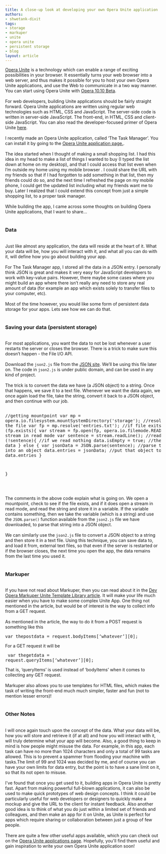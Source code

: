 ```yaml
---
title: A close-up look at developing your own Opera Unite application
authors:
- shwetank-dixit
tags:
- storage
- markuper
- unite
- opera unite
- persistent storage
- blog
layout: article
---
```

<a href="http://unite.opera.com" target="_blank">Opera Unite</a> is a technology which can enable a range of exciting possibilities in your browser. It essentially turns your web browser into a web server, and thus makes it possible for you to host your own Opera Unite applications, and use the Web to communicate in a two way manner. You can start using Opera Unite with <a href="http://www.opera.com/browser/next/" target="_blank">Opera 10.10 Beta</a>.<br/><br/>For web developers, building Unite applications should be fairly straight forward. Opera Unite applications are written using regular web technologies such as HTML, CSS and JavaScript. The server-side code is written in server-side JavaScript. The front-end, in HTML, CSS and client-side JavaScript. You can also read the developer-focused primer of Opera Unite <a href="http://dev.opera.com/articles/view/opera-unite-developer-primer-revisited/" target="_blank">here</a>. <br/><br/>I recently made an Opera Unite application, called ‘The Task Manager’. You can install it by going to the <a href="http://unite.opera.com/application/421/" target="_blank">Opera Unite application page.</a>. <br/><br/>The idea started when I thought of making a small shopping list. I had this idea in my head to make a list of things I wanted to buy (I typed the list down at home on my desktop), and that I could access that list even when I’m outside my home using my mobile browser . I could share the <abbr>URL</abbr> with my friends so that if I had forgotten to add something in that list, then my friends could do so, and the next time I refreshed the page on my mobile phone, I could get the updated list including what my friends want me to buy. Later I realized that I could extend this concept from just a simple shopping list, to a proper task manager.<br/><br/>While building the app, I came across some thoughts on building Opera Unite applications, that I want to share…<br/><br/><h3>Data</h3><br/>Just like almost any application, the data will reside at the heart of it. What your data will be, how you will interact with it, and what all you can do with it, will define how you go about building your app.<br/><br/>For The Task Manager app, I stored all the data in a<abbr> JSON</abbr> entry. I personally think <abbr>JSON</abbr> is great and makes it very easy for JavaScript developers to work with key-value pairs. However, there maybe some cases where you might build an app where there isn’t really any need to store any real amount of data (for example an app which exists solely to transfer files to your computer, etc). <br/><br/>Most of the time however, you would like some form of persistent data storage for your apps. Lets see how we can do that.<br/><br/><h3>Saving your data (persistent storage)</h3><br/>For most applications, you want the data to not be lost whenever a user restarts the server or closes the browser. There is a trick to make sure this doesn’t happen - the File I/O <abbr>API</abbr>.<br/><br/>Download the <code>json2.js</code> file from the <a href="http://www.json.org/js.html" target="_blank">JSON site</a>. We’ll be using this file later on. The code in <code>json2.js</code> is under public domain, and can be used in any kind of project. <br/><br/>The trick is to convert the data we have (a JSON object) to a string. Once that happens,  we save it to a text file. Whenever we want the data again, we once again load the file, take the string, convert it back to a JSON object, and then continue with our job.<br/><br/><pre>
//getting mountpoint
var mp = opera.io.filesystem.mountSystemDirectory(&#39;storage&#39;);
//resolving to see the file
var fp = mp.resolve(&#39;entries.txt&#39;);
//if file exits
if (fp.exists){
var stream = fp.open(fp, opera.io.filemode.READ);//open stream in read mode
var sentence = stream.readLine(); //read
if (!sentence){ //if we read nothing
data.isEmpty = true; //there is no data
}
 else {
var jsonData = JSON.parse(sentence); //parse the string into an object
data.entries = jsonData; //put that object to data.entries
}

}
</pre><br/><br/>The comments in the above code explain what is going on. We open a mountpoint, check to see if the file exists, and if it does open a stream in read mode, and read the string and store it in a variable. If the variable contains something, then we take the variable (which is a string) and use the <code>JSON.parse()</code> function available from the <code>json2.js</code> file we have downloaded, to parse that string into a JSON object. <br/><br/>We can similarly use the <code>json2.js</code> file to convert a JSON object to a string and then store it in a text file. Using this technique, you can save data to, and load it from, external text files, so that even if the server is restarted or if the browser closes, the next time you open the app, the data remains from the last time you used it.<br/><br/><h3>Markuper</h3><br/>If you have not read about Markuper, then you can read about it in the <a href="http://dev.opera.com/articles/view/markuper-unite-template-library/" target="_blank">Dev Opera Markuper Unite Template Library article</a>. It will make your life much easier when you have to make some complex Unite App. One thing not mentioned in the article, but would be of interest is the way to collect info from a GET request. <br/><br/>As mentioned in the article, the way to do it from a POST request is something like this <br/><pre>
var thepostdata = request.bodyItems[‘whatever’][0];
</pre> For a GET request it will be <br/><pre>
var thegetdata = request.queryItems[‘whatever’][0];
</pre> That is, ‘queryItems’ is used instead of ‘bodyItems’ when it comes to collecting any GET request.<br/><br/>Markuper also allows you to use templates for HTML files, which makes the task of writing the front-end much much simpler, faster and fun (not to mention lesser errors)!<br/><br/><h3>Other Notes</h3><br/>I will once again touch upon the concept of the data. What your data will be, how you will store and retrieve it (if at all) and how you will interact with it, will truly determine what your app will become. Also, a good thing to keep in mind is how people might misuse the data. For example, in this app, each task can have no more than 1024 characters and only a total of 99 tasks are allowed. This is to prevent a spammer from flooding your machine with tasks.The limit of 99 and 1024 was decided by me, and of course you can have your own limits for data entry, but the point is to have a sane limit on it, so that its not open to misuse. <br/><br/>I&#39;ve found that once you get used to it, building apps in Opera Unite is pretty fast. Apart from making powerful full-blown applications, it can also be used to make quick prototypes of web design concepts. I think it could be particularly useful for web developers or designers to quickly make a mockup and give the URL to the client for instant feedback. Also another good idea is to think of what you do just within a limited set of friends and colleagues, and then make an app for it on Unite, as Unite is perfect for apps which require sharing or collaboration between just a group of few people. <br/><br/>There are quite a few other useful apps available, which you can check out on the  <a href="http://unite.opera.com/applications/" target="_blank">Opera Unite applications page</a>. Hopefully, you&#39;ll find them useful and gain inspiration to write your own Opera Unite application soon!
